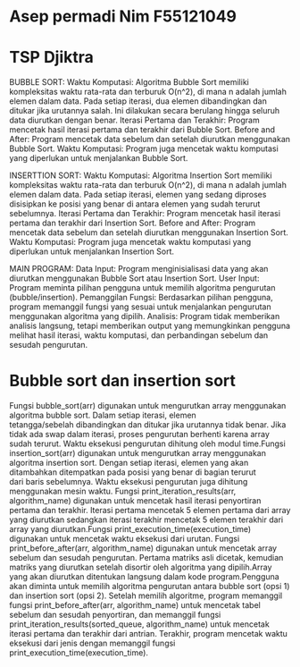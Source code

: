 # Asep permadi Nim F55121049
 
# TSP Djiktra
BUBBLE SORT:
Waktu Komputasi: Algoritma Bubble Sort memiliki kompleksitas waktu rata-rata dan terburuk O(n^2), di mana n adalah jumlah elemen dalam data. Pada setiap iterasi, dua elemen dibandingkan dan ditukar jika urutannya salah. Ini dilakukan secara berulang hingga seluruh data diurutkan dengan benar.
Iterasi Pertama dan Terakhir: Program mencetak hasil iterasi pertama dan terakhir dari Bubble Sort.
Before and After: Program mencetak data sebelum dan setelah diurutkan menggunakan Bubble Sort.
Waktu Komputasi: Program juga mencetak waktu komputasi yang diperlukan untuk menjalankan Bubble Sort.

INSERTTION SORT:
Waktu Komputasi: Algoritma Insertion Sort memiliki kompleksitas waktu rata-rata dan terburuk O(n^2), di mana n adalah jumlah elemen dalam data. Pada setiap iterasi, elemen yang sedang diproses disisipkan ke posisi yang benar di antara elemen yang sudah terurut sebelumnya.
Iterasi Pertama dan Terakhir: Program mencetak hasil iterasi pertama dan terakhir dari Insertion Sort.
Before and After: Program mencetak data sebelum dan setelah diurutkan menggunakan Insertion Sort.
Waktu Komputasi: Program juga mencetak waktu komputasi yang diperlukan untuk menjalankan Insertion Sort.

MAIN PROGRAM:
Data Input: Program menginisialisasi data yang akan diurutkan menggunakan Bubble Sort atau Insertion Sort.
User Input: Program meminta pilihan pengguna untuk memilih algoritma pengurutan (bubble/insertion).
Pemanggilan Fungsi: Berdasarkan pilihan pengguna, program memanggil fungsi yang sesuai untuk menjalankan pengurutan menggunakan algoritma yang dipilih.
Analisis: Program tidak memberikan analisis langsung, tetapi memberikan output yang memungkinkan pengguna melihat hasil iterasi, waktu komputasi, dan perbandingan sebelum dan sesudah pengurutan.

# Bubble sort dan insertion sort
Fungsi bubble_sort(arr) digunakan untuk mengurutkan array menggunakan algoritma bubble sort. Dalam setiap iterasi, elemen tetangga/sebelah dibandingkan dan ditukar jika urutannya tidak benar. Jika tidak ada swap dalam iterasi, proses pengurutan berhenti karena array sudah terurut. Waktu eksekusi pengurutan dihitung oleh modul time.Fungsi  insertion_sort(arr) digunakan untuk mengurutkan array menggunakan algoritma insertion sort. Dengan setiap iterasi, elemen yang akan ditambahkan ditempatkan pada posisi yang benar di bagian terurut dari baris sebelumnya. Waktu eksekusi pengurutan juga dihitung menggunakan mesin waktu. Fungsi print_iteration_results(arr, algorithm_name) digunakan untuk mencetak hasil iterasi penyortiran pertama dan terakhir. Iterasi pertama mencetak 5 elemen pertama dari array yang diurutkan sedangkan iterasi terakhir mencetak 5 elemen terakhir dari array yang diurutkan.Fungsi print_execution_time(execution_time) digunakan untuk mencetak waktu eksekusi dari urutan. Fungsi print_before_after(arr, algorithm_name) digunakan untuk mencetak array sebelum dan sesudah pengurutan. Pertama matriks asli dicetak, kemudian matriks yang diurutkan setelah disortir oleh algoritma yang dipilih.Array yang akan diurutkan ditentukan langsung dalam kode program.Pengguna akan diminta untuk memilih algoritma pengurutan antara bubble sort (opsi 1) dan insertion sort (opsi 2).
Setelah memilih algoritme, program memanggil fungsi print_before_after(arr, algorithm_name) untuk mencetak tabel sebelum dan sesudah penyortiran, dan memanggil fungsi print_iteration_results(sorted_queue, algorithm_name) untuk mencetak iterasi pertama dan terakhir dari antrian. Terakhir, program mencetak waktu eksekusi dari jenis dengan memanggil fungsi print_execution_time(execution_time). 
